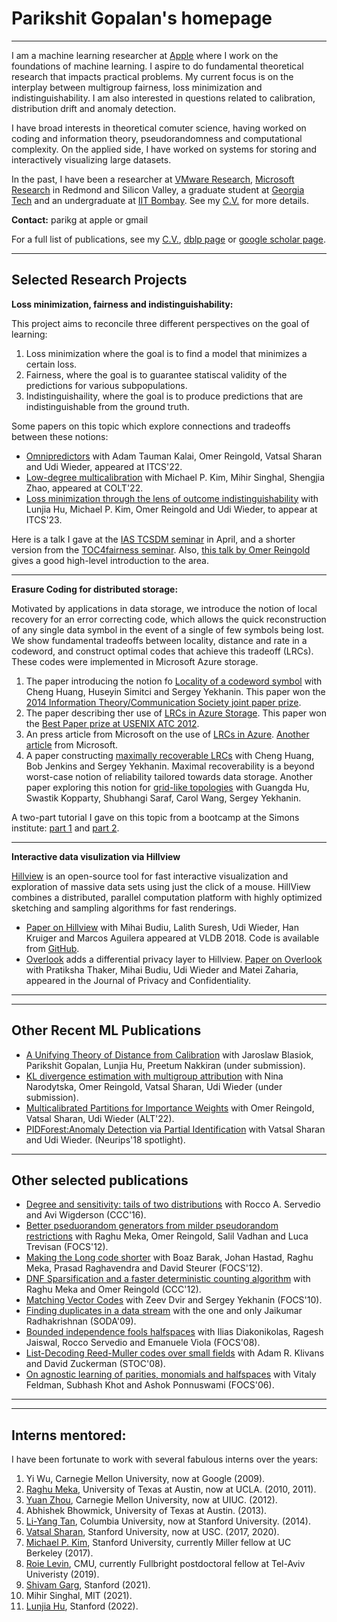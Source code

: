 # Parikshit Gopalan's homepage
---


I am a machine learning researcher at [Apple](https://machinelearning.apple.com/) where I work on the foundations of machine learning. I aspire to do fundamental theoretical research that impacts practical problems. My current focus is on the interplay between multigroup fairness, loss minimization and indistinguishability. I am also interested in questions related to calibration, distribution drift and anomaly detection. 

I have broad interests in theoretical comuter science, having worked on coding and information theory, pseudorandomness and computational complexity. On the applied side, I have worked on systems for storing and interactively visualizing large datasets. 

In the past, I have been a researcher at [VMware Research](https://research.vmware.com/), [Microsoft Research](https://www.microsoft.com/en-us/research/) in Redmond and Silicon Valley, a graduate student at [Georgia Tech](https://aco.gatech.edu/) and an undergraduate at [IIT Bombay](https://www.cse.iitb.ac.in/). See my [C.V.](http://parikg.github.io/cv.pdf) for more details.

**Contact:** parikg at apple or gmail

For a full list of publications, see my [C.V.](http://parikg.github.io/cv.pdf), [dblp page](https://dblp.org/pid/16/1585.html) or [google scholar page](https://scholar.google.com/citations?user=fb2-dasAAAAJ&hl=en&oi=ao).

--- 

## Selected Research Projects


**Loss minimization, fairness and indistinguishability:**

This project aims to reconcile three different perspectives on the goal of learning:
1. Loss minimization where the goal is to find a model that minimizes a certain loss.
2. Fairness, where the goal is to guarantee statiscal validity of the predictions for various subpopulations.
3. Indistinguishaility, where the goal is to produce predictions that are indistinguishable from the ground truth. 

Some papers on this topic which explore connections and tradeoffs between these notions:
- [Omnipredictors](https://arxiv.org/abs/2109.05389) with Adam Tauman Kalai, Omer Reingold, Vatsal Sharan and Udi Wieder, appeared at ITCS'22.
- [Low-degree multicalibration](https://arxiv.org/abs/2203.01255) with Michael P. Kim, Mihir Singhal, Shengjia Zhao, appeared at COLT'22. 
- [Loss minimization through the lens of outcome indistinguishability](https://arxiv.org/abs/2210.08649) with Lunjia Hu, Michael P. Kim, Omer Reingold and Udi Wieder, to appear at ITCS'23.

Here is a talk I gave at the [IAS TCSDM seminar](https://youtu.be/fUO7Mdew8Fk) in April, and a shorter version from the [TOC4fairness seminar](https://youtu.be/fwwNfdLCsNs). Also, [this talk by Omer Reingold](https://toc4fairness.org/good-research-karma-the-unexpected-benefits-of-striving-for-algorithmic-fairness/) gives a good high-level introduction to the area. 

---

**Erasure Coding for distributed storage:**

Motivated by applications in data storage, we introduce the notion of local recovery for an error correcting code, which allows the quick reconstruction of any single data symbol in the event of a single of few symbols being lost. We show fundamental tradeoffs between locality, distance and rate in a codeword, and construct optimal codes that achieve this tradeoff (LRCs). These codes were implemented in Microsoft Azure storage. 
1. The paper introducing the notion fo [Locality of a codeword symbol](https://arxiv.org/abs/1106.3625) with Cheng Huang, Huseyin Simitci and Sergey Yekhanin. This paper won the [2014 Information Theory/Communication Society joint paper prize](https://www.itsoc.org/honors/comsoc-information-theory-joint-paper-award).
2. The paper describing ther use of [LRCs in Azure Storage](https://www.usenix.org/system/files/conference/atc12/atc12-final181_0.pdf). This paper won the [Best Paper prize at USENIX ATC 2012](https://www.usenix.org/conference/atc12/technical-sessions).
3. An press article from Microsoft on the use of [LRCs in Azure](https://www.microsoft.com/en-us/research/blog/better-way-store-data/). [Another article](https://www.microsoft.com/en-us/research/blog/the-code-that-no-one-in-the-cloud-can-live-without/) from Microsoft.
4. A paper constructing [maximally recoverable LRCs](https://arxiv.org/abs/1307.4150?context=cs) with Cheng Huang, Bob Jenkins and Sergey Yekhanin. Maximal recoverability is a beyond worst-case notion of reliability tailored towards data storage. Another paper exploring this notion for [grid-like topologies](https://arxiv.org/abs/1605.05412) with Guangda Hu, Swastik Kopparty, Shubhangi Saraf, Carol Wang, Sergey Yekhanin.

A two-part tutorial I gave on this topic from a bootcamp at the Simons institute: [part 1](https://youtu.be/-UvC5YxYprs) and [part 2](https://youtu.be/knsbJO7yf70).

---

**Interactive data visulization via Hillview**

[Hillview](https://research.vmware.com/projects/hillview) is an open-source tool for fast interactive visualization and exploration of massive data sets using just the click of a mouse. HillView combines a distributed, parallel computation platform with highly optimized sketching and sampling algorithms for fast renderings. 
- [Paper on Hillview](https://arxiv.org/abs/1907.04827) with Mihai Budiu, Lalith Suresh, Udi Wieder, Han Kruiger and Marcos Aguilera appeared at VLDB 2018.
Code is available from [GitHub](https://github.com/vmware/hillview). 
- [Overlook](https://research.vmware.com/publications/overlook-differentially-private-exploratory-visualization-for-big-data) adds a differential privacy layer to Hillview. [Paper on Overlook](https://arxiv.org/abs/2006.12018) with Pratiksha Thaker, Mihai Budiu, Udi Wieder and Matei Zaharia, appeared in the Journal of Privacy and Confidentiality. 

---
---


## Other Recent ML Publications

- [A Unifying Theory of Distance from Calibration](https://arxiv.org/abs/2211.16886) with Jaroslaw Blasiok, Parikshit Gopalan, Lunjia Hu, Preetum Nakkiran (under submission).
- [KL divergence estimation with multigroup attribution](https://arxiv.org/abs/2202.13576) with Nina Narodytska, Omer Reingold, Vatsal Sharan, Udi Wieder (under submission).
- [Multicalibrated Partitions for Importance Weights](https://arxiv.org/abs/2103.05853) with Omer Reingold, Vatsal Sharan, Udi Wieder (ALT'22).
- [PIDForest:Anomaly Detection via Partial Identification](https://arxiv.org/abs/1912.03582) with Vatsal Sharan and Udi Wieder. (Neurips'18 spotlight).

--- 

## Other selected publications

- [Degree and sensitivity: tails of two distributions](https://arxiv.org/abs/1604.07432) with Rocco A. Servedio and Avi Wigderson (CCC'16).
- [Better pseduorandom generators from milder pseudorandom restrictions](https://arxiv.org/abs/1210.0049) with Raghu Meka, Omer Reingold, Salil Vadhan
  and Luca Trevisan (FOCS'12). 
- [Making the Long code shorter](https://arxiv.org/abs/1111.0405v1) with Boaz Barak, Johan Hastad, Raghu
  Meka, Prasad Raghavendra and David Steurer (FOCS'12).
- [DNF Sparsification and a faster deterministic counting algorithm](https://arxiv.org/abs/1205.3534) with Raghu Meka and Omer Reingold (CCC'12).
- [Matching Vector Codes](https://oar.princeton.edu/bitstream/88435/pr1kv6j/1/MatchingVectorCodes.pdf) with Zeev Dvir and Sergey Yekhanin (FOCS'10).
- [Finding duplicates in a data stream](https://dl.acm.org/doi/10.5555/1496770.1496815) with the one and only Jaikumar Radhakrishnan (SODA'09).
- [Bounded independence fools halfspaces](https://arxiv.org/abs/0902.3757) with Ilias Diakonikolas, Ragesh Jaiswal, Rocco Servedio and Emanuele Viola (FOCS'08).
- [List-Decoding Reed-Muller codes over small fields](https://www.cs.utexas.edu/~klivans/rm.pdf) with Adam R. Klivans and David Zuckerman (STOC'08).
- [On agnostic learning of parities, monomials and halfspaces](https://cs.nyu.edu/~khot/papers/hs-parity-monomial_SIAM.pdf) with Vitaly Feldman, Subhash Khot and Ashok Ponnuswami (FOCS'06).  

---
---

## Interns mentored: 

I have been fortunate to work with several fabulous interns over the years:
1. Yi Wu, Carnegie Mellon University, now at Google (2009).
2. [Raghu Meka](https://hackmd.io/@raghum/index), University of Texas at Austin, now at UCLA. (2010, 2011).
3. [Yuan Zhou](https://yuanz.web.illinois.edu/), Carnegie Mellon University, now at UIUC. (2012).
4. Abhishek Bhowmick, University of Texas at Austin. (2013).
5. [Li-Yang Tan](http://theory.stanford.edu/~liyang/), Columbia University, now at Stanford University. (2014).
6. [Vatsal Sharan](), Stanford University, now at USC. (2017, 2020).
7. [Michael P. Kim](https://cs.stanford.edu/~mpkim/), Stanford University, currently Miller fellow at UC Berkeley (2017).
8. [Roie Levin](https://roielevin.com/), CMU, currently Fullbright postdoctoral fellow at Tel-Aviv Univeristy (2019).
9. [Shivam Garg](https://cs.stanford.edu/people/shivamg/), Stanford (2021).
10. Mihir Singhal, MIT (2021).
11. [Lunjia Hu](https://sites.google.com/stanford.edu/lunjia), Stanford (2022).
